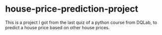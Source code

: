 # house-price-prediction-project
This is a project I got from the last quiz of a python course from DQLab, to predict a house price based on other house prices.
